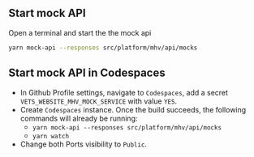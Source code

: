 ## Start mock API

Open a terminal and start the the mock api

```bash
yarn mock-api --responses src/platform/mhv/api/mocks
```

## Start mock API in Codespaces

- In Github Profile settings, navigate to `Codespaces`, add a secret `VETS_WEBSITE_MHV_MOCK_SERVICE` with value `YES`.
- Create `Codespaces` instance. Once the build succeeds, the following commands will already be running:
  - `yarn mock-api --responses src/platform/mhv/api/mocks`
  - `yarn watch`
- Change both Ports visibility to `Public`.
